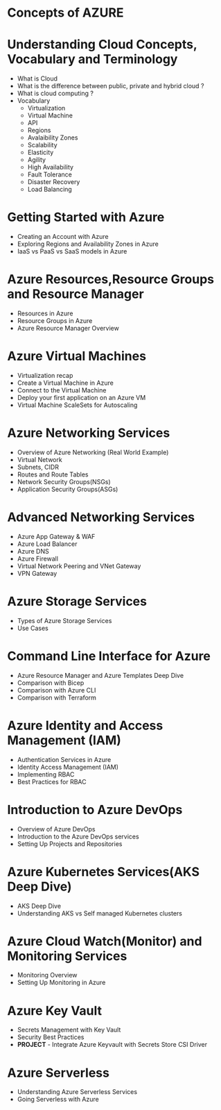# Concepts of AZURE

# Understanding Cloud Concepts, Vocabulary and Terminology

* What is Cloud
* What is the difference between public, private and hybrid cloud ?
* What is cloud computing ?
* Vocabulary
    * Virtualization
    * Virtual Machine
    * API
    * Regions
    * Avalaibility Zones
    * Scalability
    * Elasticity
    * Agility
    * High Availability  
    * Fault Tolerance
    * Disaster Recovery
    * Load Balancing

# Getting Started with Azure

* Creating an Account with Azure
* Exploring Regions and Availability Zones in Azure
* IaaS vs PaaS vs SaaS models in Azure

# Azure Resources,Resource Groups and Resource Manager

* Resources in Azure
* Resource Groups in Azure
* Azure Resource Manager Overview

# Azure Virtual Machines

* Virtualization recap
* Create a Virtual Machine in Azure
* Connect to the Virtual Machine
* Deploy your first application on an Azure VM
* Virtual Machine ScaleSets for Autoscaling

#  Azure Networking Services

* Overview of Azure Networking (Real World Example)
* Virtual Network
* Subnets, CIDR
* Routes and Route Tables
* Network Security Groups(NSGs)
* Application Security Groups(ASGs)

# Advanced Networking Services

* Azure App Gateway & WAF
* Azure Load Balancer
* Azure DNS
* Azure Firewall
* Virtual Network Peering and VNet Gateway
* VPN Gateway

# Azure Storage Services

* Types of Azure Storage Services
* Use Cases

# Command Line Interface for Azure

* Azure Resource Manager and Azure Templates Deep Dive
* Comparison with Bicep
* Comparison with Azure CLI
* Comparison with Terraform

# Azure Identity and Access Management (IAM)

* Authentication Services in Azure
* Identity Access Management (IAM)
* Implementing RBAC
* Best Practices for RBAC

# Introduction to Azure DevOps

* Overview of Azure DevOps
* Introduction to the Azure DevOps services
* Setting Up Projects and Repositories

# Azure Kubernetes Services(AKS Deep Dive)

* AKS Deep Dive
* Understanding AKS vs Self managed Kubernetes clusters

# Azure Cloud Watch(Monitor) and Monitoring Services

* Monitoring Overview
* Setting Up Monitoring in Azure

# Azure Key Vault

* Secrets Management with Key Vault
* Security Best Practices
* **PROJECT** - Integrate Azure Keyvault with Secrets Store CSI Driver

# Azure Serverless

* Understanding Azure Serverless Services
* Going Serverless with Azure
